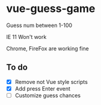# vue-guess-game
Guess num between 1-100

IE 11 Won't work

Chrome, FireFox are working fine

## To do

- [x] Remove not Vue style scripts
- [x] Add press Enter event
- [ ] Customize guess chances
